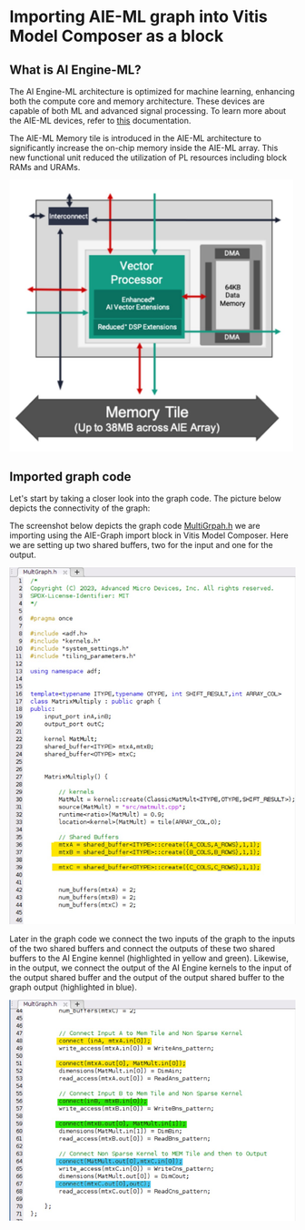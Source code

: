 # Importing AIE-ML graph into Vitis Model Composer as a block
## What is AI Engine-ML?
The AI Engine-ML architecture is optimized for machine learning, enhancing both the compute core and memory architecture. These devices are capable of both ML and advanced signal processing.
To learn more about the AIE-ML devices, refer to [this](https://docs.xilinx.com/r/en-US/am020-versal-aie-ml) documentation.

The AIE-ML Memory tile is introduced in the AIE-ML architecture to significantly increase the on-chip memory inside the AIE-ML array. This new functional unit reduced the utilization of PL resources including block RAMs and URAMs. 

<img src="./images/AIE_ML.jpg" width="500"/>

## Imported graph code
Let's start by taking a closer look into the graph code. The picture below depicts the connectivity of the graph:







The screenshot below depicts the graph code [MultiGrpah.h](./src/MultiGraph.h) we are importing using the AIE-Graph import block in Vitis Model Composer. Here we are setting up two shared buffers, two for the input and one for the output.

<img src="./images/AIE_ML_graph.jpg" width="800"/>

Later in the graph code we connect the two inputs of the graph to the inputs of the two shared buffers and connect the outputs of these two shared buffers to the AI Engine kennel (highlighted in yellow and green). Likewise, in the output, we connect the output of the AI Engine kernels to the input of the output shared buffer and the output of the output shared buffer to the graph output (highlighted in blue).

<img src="./images/AIE_ML_graph2.jpg" width="800"/>


